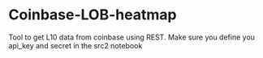 # Coinbase-LOB-heatmap
Tool to get L10 data from coinbase using REST. Make sure you define you api_key and secret in the src2 notebook
